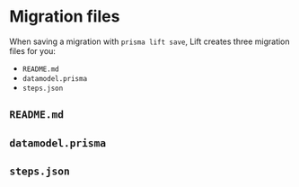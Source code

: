 # Migration files

When saving a migration with `prisma lift save`, Lift creates three migration files for you:

- `README.md`
- `datamodel.prisma`
- `steps.json`

## `README.md`

## `datamodel.prisma`

## `steps.json`
